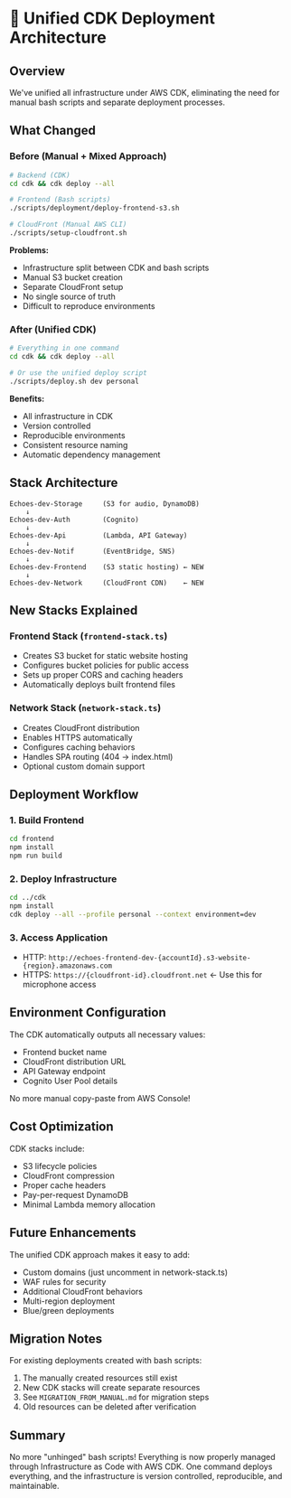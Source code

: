 # 🚀 Unified CDK Deployment Architecture

## Overview

We've unified all infrastructure under AWS CDK, eliminating the need for manual bash scripts and separate deployment processes.

## What Changed

### Before (Manual + Mixed Approach)
```bash
# Backend (CDK)
cd cdk && cdk deploy --all

# Frontend (Bash scripts)  
./scripts/deployment/deploy-frontend-s3.sh

# CloudFront (Manual AWS CLI)
./scripts/setup-cloudfront.sh
```

**Problems:**
- Infrastructure split between CDK and bash scripts
- Manual S3 bucket creation
- Separate CloudFront setup
- No single source of truth
- Difficult to reproduce environments

### After (Unified CDK)
```bash
# Everything in one command
cd cdk && cdk deploy --all

# Or use the unified deploy script
./scripts/deploy.sh dev personal
```

**Benefits:**
- All infrastructure in CDK
- Version controlled
- Reproducible environments
- Consistent resource naming
- Automatic dependency management

## Stack Architecture

```
Echoes-dev-Storage     (S3 for audio, DynamoDB)
    ↓
Echoes-dev-Auth        (Cognito)
    ↓
Echoes-dev-Api         (Lambda, API Gateway)
    ↓
Echoes-dev-Notif       (EventBridge, SNS)
    ↓
Echoes-dev-Frontend    (S3 static hosting) ← NEW
    ↓
Echoes-dev-Network     (CloudFront CDN)    ← NEW
```

## New Stacks Explained

### Frontend Stack (`frontend-stack.ts`)
- Creates S3 bucket for static website hosting
- Configures bucket policies for public access
- Sets up proper CORS and caching headers
- Automatically deploys built frontend files

### Network Stack (`network-stack.ts`)
- Creates CloudFront distribution
- Enables HTTPS automatically
- Configures caching behaviors
- Handles SPA routing (404 → index.html)
- Optional custom domain support

## Deployment Workflow

### 1. Build Frontend
```bash
cd frontend
npm install
npm run build
```

### 2. Deploy Infrastructure
```bash
cd ../cdk
npm install
cdk deploy --all --profile personal --context environment=dev
```

### 3. Access Application
- HTTP: `http://echoes-frontend-dev-{accountId}.s3-website-{region}.amazonaws.com`
- HTTPS: `https://{cloudfront-id}.cloudfront.net` ← Use this for microphone access

## Environment Configuration

The CDK automatically outputs all necessary values:
- Frontend bucket name
- CloudFront distribution URL
- API Gateway endpoint
- Cognito User Pool details

No more manual copy-paste from AWS Console!

## Cost Optimization

CDK stacks include:
- S3 lifecycle policies
- CloudFront compression
- Proper cache headers
- Pay-per-request DynamoDB
- Minimal Lambda memory allocation

## Future Enhancements

The unified CDK approach makes it easy to add:
- Custom domains (just uncomment in network-stack.ts)
- WAF rules for security
- Additional CloudFront behaviors
- Multi-region deployment
- Blue/green deployments

## Migration Notes

For existing deployments created with bash scripts:
1. The manually created resources still exist
2. New CDK stacks will create separate resources
3. See `MIGRATION_FROM_MANUAL.md` for migration steps
4. Old resources can be deleted after verification

## Summary

No more "unhinged" bash scripts! Everything is now properly managed through Infrastructure as Code with AWS CDK. One command deploys everything, and the infrastructure is version controlled, reproducible, and maintainable.